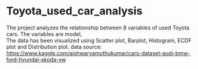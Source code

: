 # Toyota_used_car_analysis
The project analyzes the relationship between 8 variables of used Toyota cars. The variables are model,   
The data has been visualized using Scatter plot, Barplot, Histogram, ECDF plot and Distribution plot.
data source: https://www.kaggle.com/aishwaryamuthukumar/cars-dataset-audi-bmw-ford-hyundai-skoda-vw 
